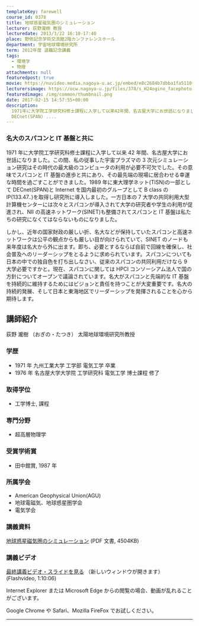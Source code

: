 ```yaml
---
templateKey: farewell
course_id: 0378
title: 地球惑星磁気圏のシミュレーション
lecturer: 荻野瀧樹 教授
lecturedate: 2013/3/22 16:10-17:40
place: 野依記念学術交流館2階カンファレンスホール
department: 宇宙地球環境研究所
term: 2012年度 退職記念講義
tags:
  - 環境学
  - 物理
attachments: null
featuredpost: true
movie: https://nuvideo.media.nagoya-u.ac.jp/embed/e8c2684b7dbba1fa5110fda9e8ae159ef62624aa
lecturersimage: https://ocw.nagoya-u.jp/files/378/s_H24ogino_facephoto.jpg
featuredimage: /img/common/thumbnail.png
date: 2017-02-15 14:57:55+00:00
description:
  1971年に大学院工学研究科修士課程に入学して以来42年間、名古屋大学にお世話になりました。この間、私の従事した宇宙プラズマの3次元シミュレーション研究はその時代の最大級のコンピュータの利用が必要不可欠でした。その意味でスパコンとIT基盤の進歩と共にあり、その最先端の現場に居合わせる幸運な時間を過ごすことができました。1989年に東大理学ネット(TISN)の一部として
  DECnet(SPAN) ....
---
```


### 名大のスパコンと IT 基盤と共に

1971 年に大学院工学研究科修士課程に入学して以来 42 年間、名古屋大学にお世話になりました。この間、私の従事した宇宙プラズマの 3 次元シミュレーション研究はその時代の最大級のコンピュータの利用が必要不可欠でした。その意味でスパコンと IT 基盤の進歩と共にあり、その最先端の現場に居合わせる幸運な時間を過ごすことができました。1989 年に東大理学ネット(TISN)の一部として DECnet(SPAN)と Internet を国内最初のグループとして B class の IP(133.47._._)を取得し研究所に導入しました。一方日本の 7 大学の共同利用大型計算機センターには次々とスパコンが導入されて大学の研究者や学生の利用が促進され、NII の高速ネットワーク(SINET)も整備されてスパコンと IT 基盤は私たちの研究になくてはならないものになりました。

しかし、近年の国家財政の厳しい折、名大などが保持していたスパコンと高速ネットワークは公平の観点からも厳しい目が向けられていて、SINET のノードも来年度は名大から外に出ます。即ち、必要とするならば自前で回線を確保し、社会普及へのリーダーシップをとるように求められています。スパコンについても日本の中での独自色を打ち出しなさい、従来のスパコンの共同利用だけなら 9 大学必要ですかと。現在、スパコンに関しては HPCI コンソーシアム法人で国の方針についてオープンで議論されています。名大がスパコンと先端的な IT 基盤を持続的に維持するためにはビジョンと責任を持つことが大変重要です。名大の持続的発展、そして日本と東海地区でリーダーシップを発揮されることを心から期待します。

## 講師紹介

荻野 瀧樹 （おぎの・たつき） 太陽地球環境研究所教授

### 学歴

- 1971 年 九州工業大学 工学部 電気工学 卒業
- 1976 年 名古屋大学大学院 工学研究科 電気工学 博士課程 修了

### 取得学位

- 工学博士, 課程

### 専門分野

- 超高層物理学

### 受賞学術賞

- 田中館賞, 1987 年

### 所属学会

- American Geophysical Union(AGU)
- 地球電磁気、地球惑星圏学会
- 電気学会

### 講義資料

[地球惑星磁気圏のシミュレーション](https://ocw.nagoya-u.jp/files/378/H24ogino.pdf) (PDF 文書, 4504KB)

### 講義ビデオ

[最終講義ビデオ・スライドを見る](https://ocw.nagoya-u.jp/resource/2012_lastlecture_ogino/) （新しいウィンドウが開きます）(Flashvideo, 1:10:06)

Internet Explorer または Microsoft Edge からの閲覧の場合、動画が乱れることがございます。

Google Chrome や Safari、Mozilla FireFox でお試しください。

---
